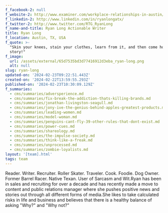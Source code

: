 ```yaml
---
f_facebook-2: null
f_website-2: http://www.examiner.com/workplace-relationships-in-austin/ryan-long
f_linkedin-2: http://www.linkedin.com/in/ryanlongatx/
f_twitter-2: http://www.twitter.com/RTG_RyanLong
f_name-and-title: Ryan Long Actionable Writer
title: Ryan Long
f_location: Austin, TX, USA
f_quote: >-
  "Skin your knees, stain your clothes, learn from it, and then come home with a
  story!"
f_image:
  url: /assets/external/65d7535bd3d77416912d3eba_ryan-long.png
  alt: null
slug: ryan-long
updated-on: '2024-02-23T09:22:51.443Z'
created-on: '2024-02-22T13:59:55.293Z'
published-on: '2024-02-23T10:30:09.129Z'
f_summaries:
  - cms/summaries/adversperience.md
  - cms/summaries/fix-break-the-addiction-thats-killing-brands.md
  - cms/summaries/jonathan-livingston-seagull.md
  - cms/summaries/jony-ive-the-genius-behind-apples-greatest-products.md
  - cms/summaries/leading-women.md
  - cms/summaries/model-woman.md
  - cms/summaries/penguins-cant-fly-39-other-rules-that-dont-exist.md
  - cms/summaries/power-cues.md
  - cms/summaries/shareology.md
  - cms/summaries/the-impulse-society.md
  - cms/summaries/think-like-a-freak.md
  - cms/summaries/unprocessed.md
  - cms/summaries/zombie-loyalists.md
layout: '[team].html'
tags: team
---
```


Reader. Writer. Recruiter. Roller Skater. Traveler. Cook. Foodie. Dog Owner. Former Barrel Racer. Native Texan. User of Sarcasm and Wit.Ryan has been in sales and recruiting for over a decade and has recently made a move to content and public relations manager where she pushes positive news and stories out through all different forms of media.She likes to take calculated risks in life and business and believes that there is a healthy balance of asking "Why?" and "Why not?"
